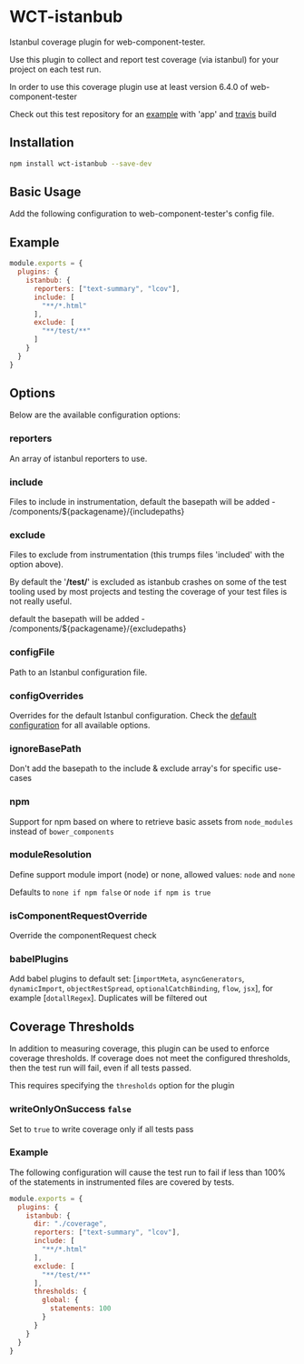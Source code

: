 WCT-istanbub
=============================

Istanbul coverage plugin for web-component-tester.

Use this plugin to collect and report test coverage (via istanbul) for
your project on each test run.

In order to use this coverage plugin use at least version 6.4.0 of web-component-tester

Check out this test repository for an [example](https://github.com/Bubbit/polymerTesting) with 'app' and [travis](https://travis-ci.org/Bubbit/polymerTesting) build  

## Installation

```sh
npm install wct-istanbub --save-dev
```

## Basic Usage

Add the following configuration to web-component-tester's config file.

## Example

```js
module.exports = {
  plugins: {
    istanbub: {
      reporters: ["text-summary", "lcov"],
      include: [
        "**/*.html"
      ],
      exclude: [
        "**/test/**"
      ]
    }
  }
}
```

## Options

Below are the available configuration options:

### reporters

An array of istanbul reporters to use.

### include

Files to include in instrumentation, default the basepath will be added - /components/${packagename}/{includepaths}

### exclude

Files to exclude from instrumentation (this trumps files 'included' with
the option above).

By default the '**/test/**' is excluded as istanbub crashes on some of the test tooling used by most projects
and testing the coverage of your test files is not really useful.

default the basepath will be added - /components/${packagename}/{excludepaths}

### configFile

Path to an Istanbul configuration file.

### configOverrides

Overrides for the default Istanbul configuration. Check the
[default configuration](https://github.com/istanbuljs/istanbuljs/blob/master/packages/istanbul-api/lib/config.js) for
all available options.

### ignoreBasePath

Don't add the basepath to the include & exclude array's for specific use-cases

### npm

Support for npm based on where to retrieve basic assets from `node_modules` instead of `bower_components`

### moduleResolution

Define support module import (node) or none, allowed values: `node` and `none`

Defaults to `none if npm false` or `node if npm is true` 

### isComponentRequestOverride

Override the componentRequest check

### babelPlugins

Add babel plugins to default set: [`importMeta`, `asyncGenerators`, `dynamicImport`, `objectRestSpread`, `optionalCatchBinding`, `flow`, `jsx`], 
for example [`dotallRegex`]. Duplicates will be filtered out

## Coverage Thresholds

In addition to measuring coverage, this plugin can be used to enforce
coverage thresholds.  If coverage does not meet the configured thresholds,
then the test run will fail, even if all tests passed.

This requires specifying the `thresholds` option for the plugin

### writeOnlyOnSuccess `false`

Set to `true` to write coverage only if all tests pass  

### Example

The following configuration will cause the test run to fail if less
than 100% of the statements in instrumented files are covered by
tests.

```js
module.exports = {
  plugins: {
    istanbub: {
      dir: "./coverage",
      reporters: ["text-summary", "lcov"],
      include: [
        "**/*.html"
      ],
      exclude: [
        "**/test/**"
      ],
      thresholds: {
        global: {
          statements: 100
        }
      }
    }
  }
}
```
